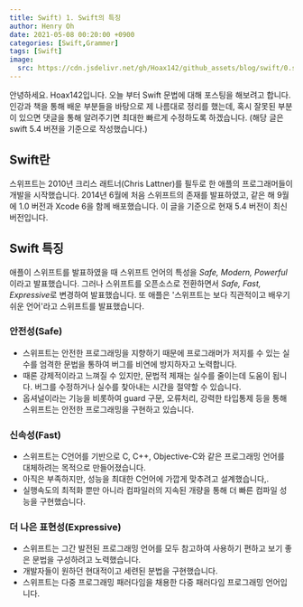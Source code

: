 ```yaml
---
title: Swift) 1. Swift의 특징
author: Henry Oh
date: 2021-05-08 00:20:00 +0900
categories: [Swift,Grammer]
tags: [Swift]
image:
  src: https://cdn.jsdelivr.net/gh/Hoax142/github_assets/blog/swift/0.swift5.png
---
```




안녕하세요. Hoax142입니다. 오늘 부터 Swift 문법에 대해 포스팅을 해보려고 합니다. 인강과 책을 통해 배운 부분들을 바탕으로 제 나름대로 정리를 했는데, 혹시 잘못된 부분이 있으면 댓글을 통해 알려주기면 최대한 빠르게 수정하도록 하겠습니다. (해당 글은 swift 5.4 버젼을 기준으로 작성했습니다.)



## Swift란

스위프트는 2010년 크리스 래트너(Chris Lattner)를 필두로 한 애플의 프로그래머들이 개발을 시작했습니다. 2014년 6월에 처음 스위프트의 존재를 발표하였고, 같은 해 9월에 1.0 버전과 Xcode 6을 함께 배포했습니다. 이 글을 기준으로 현재 5.4 버전이 최신 버전입니다.

## Swift 특징

애플이 스위프트를 발표하였을 때 스위프트 언어의 특성을 *Safe, Modern, Powerful* 이라고 발표했습니다. 그러나 스위프트를 오픈소스로 전환하면서 *Safe, Fast, Expressive*로 변경하여 발표했습니다. 또 애플은 '스위프트는 보다 직관적이고 배우기 쉬운 언어'라고 스위프트를 발표했습니다. 

### 안전성(Safe)

- 스위프트는 안전한 프로그래밍을 지향하기 때문에 프로그래머가 저지를 수 있는 실수를 엄격한 문법을 통하여 버그를 비연에 방지하자고 노력합니다.
- 때론 강제적이라고 느껴질 수 있지만, 문법적 제재는 실수를 줄이는데 도움이 됩니다. 버그를 수정하거나 실수를 찾아내는 시간을 절약할 수 있습니다.
- 옵셔널이라는 기능을 비롯하여 guard 구문, 오류처리, 강력한 타입통제 등을 통해 스위프트는 안전한 프로그래밍을 구현하고 있습니다.

### 신속성(Fast)

- 스위프트는 C언어를 기반으로 C, C++, Objective-C와 같은 프로그래밍 언어를 대체하려는 목적으로 만들어졌습니다.
- 아직은 부족하지만, 성능을 최대한 C언어에 가깝게 맞추려고 설계했습니다,.
- 실행속도의 최적화 뿐만 아니라 컴파일러의 지속된 개량을 통해 더 빠른 컴파일 성능을 구현했습니다.


### 더 나은 표현성(Expressive)

- 스위프트는 그간 발전된 프로그래밍 언어를 모두 참고하여 사용하기 편하고 보기 좋은 문법을 구성하려고 노력했습니다.
- 개발자들이 원하던 현대적이고 세련된 분법을 구현했습니다.
- 스위프트는 다중 프로그래밍 패러다임을 채용한 다중 패러다임 프로그래밍 언어입니다.

